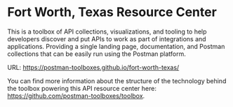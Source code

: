 # Fort Worth, Texas Resource Center
This is a toolbox of API collections, visualizations, and tooling to help developers discover and put APIs to work as part of integrations and applications. Providing a single landing page, documentation, and Postman collections that can be easily run using the Postman platform.

URL: https://postman-toolboxes.github.io/fort-worth-texas/

You can find more information about the structure of the technology behind the toolbox powering this API resource center here: https://github.com/postman-toolboxes/toolbox.
